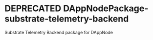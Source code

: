 # DEPRECATED DAppNodePackage-substrate-telemetry-backend
Substrate Telemetry Backend package for DAppNode 
